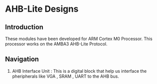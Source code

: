 # AHB-Lite Designs

## Introduction
These modules have been developed for ARM Cortex M0 Processor. This processor works on the AMBA3 AHB-Lite Protocol. 

## Navigation
1. AHB Interface Unit : This is a digital block that help us interface the pheripherals like VGA , SRAM , UART to the AHB bus.



